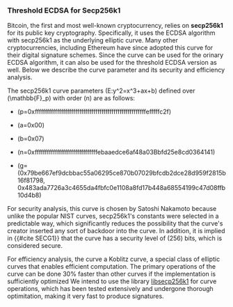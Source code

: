 
### Threshold ECDSA for Secp256k1

 Bitcoin, the first and most well-known cryptocurrency, relies on **secp256k1** for its public key cryptography. Specifically, it uses the ECDSA algorithm with secp256k1 as the underlying elliptic curve. Many other cryptocurrencies, including Ethereum have since adopted this curve for their digital signature schemes. Since the curve can be used for the orinary ECDSA algorithm, it can also be used for the threshold ECDSA version as well. Below we describe the curve parameter and its security and efficiency analysis.

 The secp256k1 curve parameters \(E:y^2=x^3+ax+b\) defined over \(\mathbb{F}_p\) with order \(n\) are as follows:
 - \(p=0xfffffffffffffffffffffffffffffffffffffffffffffffffffffffefffffc2f\)

 - \(a=0x00\)

 - \(b=0x07\)

 - \(n=0xfffffffffffffffffffffffffffffffebaaedce6af48a03Bbfd25e8cd0364141\)

 - \(g=(0x79be667ef9dcbbac55a06295ce870b07029bfcdb2dce28d959f2815b16f81798, 0x483ada7726a3c4655da4fbfc0e1108a8fd17b448a68554199c47d08ffb10d4b8\)

 For security analysis, this curve is chosen by Satoshi Nakamoto because unlike the popular NIST curves, secp256k1's constants were selected in a predictable way, which significantly reduces the possibility that the curve's creator inserted any sort of backdoor into the curve. In addition, it is implied in {{#cite SECG1}} that the curve has a security level of \(256\) bits, which is considered secure.
 
 For efficiency analysis, the curve a Koblitz curve, a special class of elliptic curves that enables efficient computation. The primary operations of the curve can be done 30% faster than other curves if the implementation is sufficiently optimized
  We intend to use the library [libsecp256k1](https://github.com/paritytech/libsecp256k1) for curve operations, which has been tested extensively and undergone thorough optimitation, making it very fast to produce signatures. 